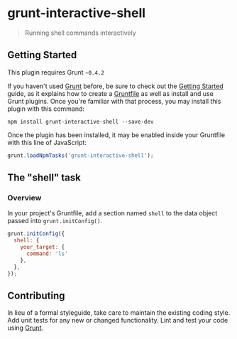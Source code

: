 # grunt-interactive-shell

> Running shell commands interactively

## Getting Started
This plugin requires Grunt `~0.4.2`

If you haven't used [Grunt](http://gruntjs.com/) before, be sure to check out the [Getting Started](http://gruntjs.com/getting-started) guide, as it explains how to create a [Gruntfile](http://gruntjs.com/sample-gruntfile) as well as install and use Grunt plugins. Once you're familiar with that process, you may install this plugin with this command:

```shell
npm install grunt-interactive-shell --save-dev
```

Once the plugin has been installed, it may be enabled inside your Gruntfile with this line of JavaScript:

```js
grunt.loadNpmTasks('grunt-interactive-shell');
```

## The "shell" task

### Overview
In your project's Gruntfile, add a section named `shell` to the data object passed into `grunt.initConfig()`.

```js
grunt.initConfig({
  shell: {
    your_target: {
      command: 'ls'
    },
  },
});
```


## Contributing
In lieu of a formal styleguide, take care to maintain the existing coding style. Add unit tests for any new or changed functionality. Lint and test your code using [Grunt](http://gruntjs.com/).
